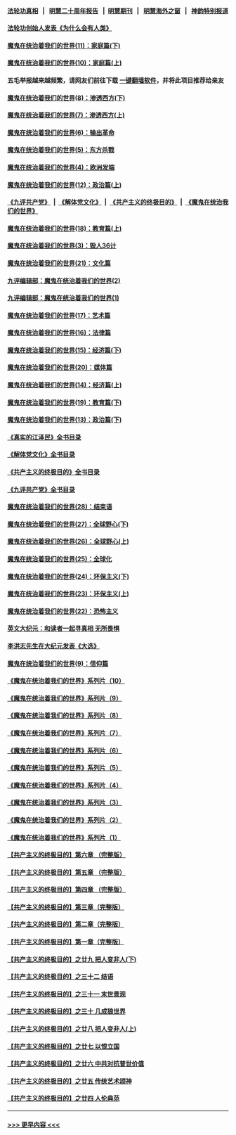 #### [法轮功真相](https://github.com/gfw-breaker/truth/blob/master/README.md?t=0) &nbsp;&nbsp;|&nbsp;&nbsp; [明慧二十周年报告](https://github.com/gfw-breaker/mh-reports/blob/master/README.md?t=0) &nbsp;&nbsp;|&nbsp;&nbsp;[明慧期刊](https://github.com/gfw-breaker/mh-qikan) &nbsp;&nbsp;|&nbsp;&nbsp; [明慧海外之窗](https://github.com/gfw-breaker/mh-news/blob/master/README.md?t=0) &nbsp;&nbsp;|&nbsp;&nbsp; [神韵特别报道](https://github.com/gfw-breaker/mh-news/blob/master/shenyun.md?t=0)
#### [法轮功创始人发表《为什么会有人类》](../pages/nsc422/n13912117.md?t=03100349) 
#### [魔鬼在统治着我们的世界(11)：家庭篇(下)](../pages/nsc422/n10440961.md?t=03100349) 
#### [魔鬼在统治着我们的世界(10)：家庭篇(上)](../pages/nsc422/n10435448.md?t=03100349) 
#### 五毛举报越来越频繁，请网友们前往下载 [一键翻墙软件](https://github.com/gfw-breaker/ssr-accounts)，并将此项目推荐给亲友
#### [魔鬼在统治着我们的世界(8)：渗透西方(下)](../pages/nsc422/n10429603.md?t=03100349) 
#### [魔鬼在统治着我们的世界(7)：渗透西方(上)](../pages/nsc422/n10426013.md?t=03100349) 
#### [魔鬼在统治着我们的世界(6)：输出革命](../pages/nsc422/n10421536.md?t=03100349) 
#### [魔鬼在统治着我们的世界(5)：东方杀戮](../pages/nsc422/n10417707.md?t=03100349) 
#### [魔鬼在统治着我们的世界(4)：欧洲发端](../pages/nsc422/n10414890.md?t=03100349) 
#### [魔鬼在统治着我们的世界(12)：政治篇(上)](../pages/nsc422/n10444576.md?t=03100349) 
#### [《九评共产党》](https://github.com/begood0513/9ping.md/blob/master/README.md) &nbsp;|&nbsp; [《解体党文化》](../../../../jtdwh.md/blob/master/README.md)  &nbsp;|&nbsp; [《共产主义的终极目的》](../../../../gczydzjmd.md/blob/master/README.md) &nbsp;|&nbsp; [《魔鬼在统治我们的世界》](../../../../mgztzwmdsj.md/blob/master/README.md) 
#### [魔鬼在统治着我们的世界(18)：教育篇(上)](../pages/nsc422/n10526970.md?t=03100349) 
#### [魔鬼在统治着我们的世界(3)：毁人36计](../pages/nsc422/n10411583.md?t=03100349) 
#### [魔鬼在统治着我们的世界(21)：文化篇](../pages/nsc422/n10597706.md?t=03100349) 
#### [九评编辑部：魔鬼在统治着我们的世界(2)](../pages/nsc422/n10410036.md?t=03100349) 
#### [九评编辑部：魔鬼在统治着我们的世界(1)](../pages/nsc422/n10406825.md?t=03100349) 
#### [魔鬼在统治着我们的世界(17)：艺术篇](../pages/nsc422/n10499093.md?t=03100349) 
#### [魔鬼在统治着我们的世界(16)：法律篇](../pages/nsc422/n10485969.md?t=03100349) 
#### [魔鬼在统治着我们的世界(15)：经济篇(下)](../pages/nsc422/n10469975.md?t=03100349) 
#### [魔鬼在统治着我们的世界(20)：媒体篇](../pages/nsc422/n10586579.md?t=03100349) 
#### [魔鬼在统治着我们的世界(14)：经济篇(上)](../pages/nsc422/n10457370.md?t=03100349) 
#### [魔鬼在统治着我们的世界(19)：教育篇(下)](../pages/nsc422/n10564808.md?t=03100349) 
#### [魔鬼在统治着我们的世界(13)：政治篇(下)](../pages/nsc422/n10448270.md?t=03100349) 
#### [《真实的江泽民》全书目录](../pages/nsc422/n13721399.md?t=03100349) 
#### [《解体党文化》全书目录](../pages/nsc422/n13721157.md?t=03100349) 
#### [《共产主义的终极目的》全书目录](../pages/nsc422/n13721048.md?t=03100349) 
#### [《九评共产党》全书目录](../pages/nsc422/n13708085.md?t=03100349) 
#### [魔鬼在统治着我们的世界(28)：结束语](../pages/nsc422/n10936246.md?t=03100349) 
#### [魔鬼在统治着我们的世界(27)：全球野心(下)](../pages/nsc422/n10928319.md?t=03100349) 
#### [魔鬼在统治着我们的世界(26)：全球野心(上)](../pages/nsc422/n10900318.md?t=03100349) 
#### [魔鬼在统治着我们的世界(25)：全球化](../pages/nsc422/n10788205.md?t=03100349) 
#### [魔鬼在统治着我们的世界(24)：环保主义(下)](../pages/nsc422/n10695307.md?t=03100349) 
#### [魔鬼在统治着我们的世界(23)：环保主义(上)](../pages/nsc422/n10688613.md?t=03100349) 
#### [魔鬼在统治着我们的世界(22)：恐怖主义](../pages/nsc422/n10614727.md?t=03100349) 
#### [英文大纪元：和读者一起寻真相 无所畏惧](../pages/nsc422/n12542027.md?t=03100349) 
#### [李洪志先生在大纪元发表《大选》](../pages/nsc422/n12534746.md?t=03100349) 
#### [魔鬼在统治着我们的世界(9)：信仰篇](../pages/nsc422/n10432159.md?t=03100349) 
#### [《魔鬼在统治着我们的世界》系列片（10）](../pages/nsc422/n12292670.md?t=03100349) 
#### [《魔鬼在统治着我们的世界》系列片（9）](../pages/nsc422/n12290859.md?t=03100349) 
#### [《魔鬼在统治着我们的世界》系列片（8）](../pages/nsc422/n12287445.md?t=03100349) 
#### [《魔鬼在统治着我们的世界》系列片（7）](../pages/nsc422/n12283425.md?t=03100349) 
#### [《魔鬼在统治着我们的世界》系列片（6）](../pages/nsc422/n12282314.md?t=03100349) 
#### [《魔鬼在统治着我们的世界》系列片（5）](../pages/nsc422/n12281419.md?t=03100349) 
#### [《魔鬼在统治着我们的世界》系列片（4）](../pages/nsc422/n12274024.md?t=03100349) 
#### [《魔鬼在统治着我们的世界》系列片（3）](../pages/nsc422/n12271322.md?t=03100349) 
#### [《魔鬼在统治着我们的世界》系列片（2）](../pages/nsc422/n12269049.md?t=03100349) 
#### [《魔鬼在统治着我们的世界》系列片（1）](../pages/nsc422/n12267575.md?t=03100349) 
#### [【共产主义的终极目的】第六章 （完整版）](../pages/nsc422/n11428913.md?t=03100349) 
#### [【共产主义的终极目的】第五章 （完整版）](../pages/nsc422/n11428912.md?t=03100349) 
#### [【共产主义的终极目的】第四章 （完整版）](../pages/nsc422/n11428907.md?t=03100349) 
#### [【共产主义的终极目的】第三章（完整版）](../pages/nsc422/n11428848.md?t=03100349) 
#### [【共产主义的终极目的】第二章（完整版）](../pages/nsc422/n11428831.md?t=03100349) 
#### [【共产主义的终极目的】第一章（完整版）](../pages/nsc422/n11417651.md?t=03100349) 
#### [【共产主义的终极目的】之廿九 把人变非人(下)](../pages/nsc422/n11344140.md?t=03100349) 
#### [【共产主义的终极目的】之三十二 结语](../pages/nsc422/n11360535.md?t=03100349) 
#### [【共产主义的终极目的】之三十一 末世景观](../pages/nsc422/n11351129.md?t=03100349) 
#### [【共产主义的终极目的】之三十 几成狼世界](../pages/nsc422/n11348280.md?t=03100349) 
#### [【共产主义的终极目的】之廿八 把人变非人(上)](../pages/nsc422/n11340492.md?t=03100349) 
#### [【共产主义的终极目的】之廿七 以恨立国](../pages/nsc422/n11336944.md?t=03100349) 
#### [【共产主义的终极目的】之廿六 中共对抗普世价值](../pages/nsc422/n11324785.md?t=03100349) 
#### [【共产主义的终极目的】之廿五 传统艺术颂神](../pages/nsc422/n11296396.md?t=03100349) 
#### [【共产主义的终极目的】之廿四 人伦典范](../pages/nsc422/n11296397.md?t=03100349) 

----
#### [ >>> 更早内容 <<< ](../indexes/nsc422-earlier.md)
